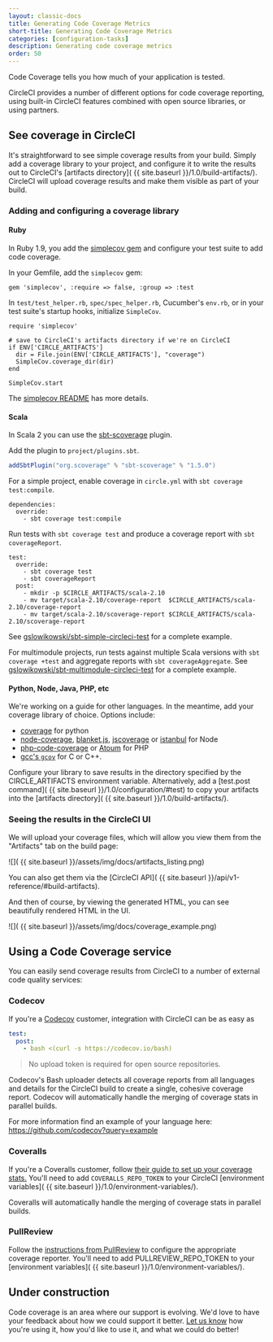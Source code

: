 ```yaml
---
layout: classic-docs
title: Generating Code Coverage Metrics
short-title: Generating Code Coverage Metrics
categories: [configuration-tasks]
description: Generating code coverage metrics
order: 50
---
```


Code Coverage tells you how much of your application is tested.

CircleCI provides a number of different options for code coverage reporting,
using built-in CircleCI features combined with open source libraries,
or using partners.

## See coverage in CircleCI

It's straightforward to see simple coverage results from your build.
Simply add a coverage library to your project, and configure it to write the results out to CircleCI's [artifacts directory]( {{ site.baseurl }}/1.0/build-artifacts/).
CircleCI will upload coverage results and make them visible as part of your build.

### Adding and configuring a coverage library

#### Ruby

In Ruby 1.9, you add the
[simplecov gem](https://github.com/colszowka/simplecov)
and configure your test suite to add code coverage.

In your Gemfile, add the `simplecov` gem:

```
gem 'simplecov', :require => false, :group => :test
```

In `test/test_helper.rb`, `spec/spec_helper.rb`,
Cucumber's `env.rb`,
or in your test suite's startup hooks, initialize `SimpleCov`.

```
require 'simplecov'

# save to CircleCI's artifacts directory if we're on CircleCI
if ENV['CIRCLE_ARTIFACTS']
  dir = File.join(ENV['CIRCLE_ARTIFACTS'], "coverage")
  SimpleCov.coverage_dir(dir)
end

SimpleCov.start
```

The [simplecov README](https://github.com/colszowka/simplecov/#getting-started) has more details.

#### Scala

In Scala 2 you can use the [sbt-scoverage](https://github.com/scoverage/sbt-scoverage) plugin.

Add the plugin to `project/plugins.sbt`.

```scala
addSbtPlugin("org.scoverage" % "sbt-scoverage" % "1.5.0")
```

For a simple project, enable coverage in `circle.yml` with `sbt coverage test:compile`.

```
dependencies:
  override:
    - sbt coverage test:compile
```

Run tests with `sbt coverage test` and produce a coverage report with `sbt coverageReport`.

```
test:
  override:
    - sbt coverage test
    - sbt coverageReport
  post:
    - mkdir -p $CIRCLE_ARTIFACTS/scala-2.10
    - mv target/scala-2.10/coverage-report  $CIRCLE_ARTIFACTS/scala-2.10/coverage-report
    - mv target/scala-2.10/scoverage-report $CIRCLE_ARTIFACTS/scala-2.10/scoverage-report
```

See [gslowikowski/sbt-simple-circleci-test](https://github.com/gslowikowski/sbt-simple-circleci-test) for a complete example.

For multimodule projects, run tests against multiple Scala versions with `sbt coverage +test` and aggregate reports with `sbt coverageAggregate`. See [gslowikowski/sbt-multimodule-circleci-test](https://github.com/gslowikowski/sbt-multimodule-circleci-test) for a complete example.

#### Python, Node, Java, PHP, etc

We're working on a guide for other languages.
In the meantime, add your coverage library of choice. Options include:

*   [coverage](https://pypi.python.org/pypi/coverage)
    for python
*   [node-coverage](https://github.com/piuccio/node-coverage),
    [blanket.js](https://github.com/alex-seville/blanket),
    [jscoverage](https://github.com/fishbar/jscoverage)
    or
    [istanbul](https://github.com/gotwarlost/istanbul)
    for Node
*   [php-code-coverage](https://github.com/sebastianbergmann/php-code-coverage)
    or
    [Atoum](https://github.com/atoum/atoum)
    for PHP
*   [gcc's `gcov`](http://gcc.gnu.org/onlinedocs/gcc/Gcov.html)
    for C or C++.

Configure your library to save results in the directory specified by the CIRCLE_ARTIFACTS environment variable.
Alternatively, add a [test.post command]( {{ site.baseurl }}/1.0/configuration/#test)
to copy your artifacts into the [artifacts directory]( {{ site.baseurl }}/1.0/build-artifacts/).

### Seeing the results in the CircleCI UI

We will upload your coverage files, which will allow you view them from the "Artifacts"
tab on the build page:

![](  {{ site.baseurl }}/assets/img/docs/artifacts_listing.png)

You can also get them via the
[CircleCI API]( {{ site.baseurl }}/api/v1-reference/#build-artifacts).

And then of course, by viewing the generated HTML,
you can see beautifully rendered HTML in the UI.

![](  {{ site.baseurl }}/assets/img/docs/coverage_example.png)

## Using a Code Coverage service

You can easily send coverage results from CircleCI to a number of external
code quality services:

### Codecov
If you're a [Codecov](https://codecov.io?src=circleci-docs) customer,
integration with CircleCI can be as easy as

```yaml
test:
  post:
    - bash <(curl -s https://codecov.io/bash)
```
> No upload token is required for open source repositories.

Codecov's Bash uploader detects all coverage reports from all
languages and details for the CircleCI build to create a single,
cohesive coverage report. Codecov will automatically handle the
merging of coverage stats in parallel builds.

For more information find an example of your language here:
<https://github.com/codecov?query=example>

### Coveralls

If you're a Coveralls customer, follow
[their guide to set up your coverage stats.](https://coveralls.io/docs)
You'll need to add `COVERALLS_REPO_TOKEN` to your CircleCI
[environment variables]( {{ site.baseurl }}/1.0/environment-variables/).

Coveralls will automatically handle the merging of coverage stats in
parallel builds.

### PullReview

Follow the [instructions from PullReview](https://github.com/8thcolor/pullreview-coverage/blob/master/README.md)
to configure the appropriate coverage
reporter. You'll need to add PULLREVIEW_REPO_TOKEN to your
[environment variables]( {{ site.baseurl }}/1.0/environment-variables/).

## Under construction

Code coverage is an area where our support is evolving.
We'd love to have your feedback about how we could support it better.
[Let us know](https://support.circleci.com/)
how you're using it, how you'd like to use it, and what we could do better!
